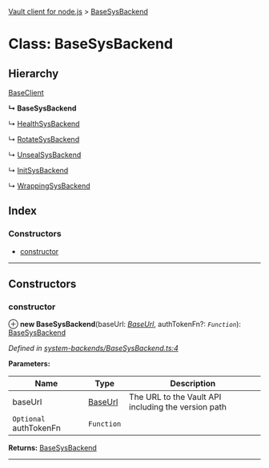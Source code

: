 [Vault client for node.js](../README.md) > [BaseSysBackend](../classes/basesysbackend.md)

# Class: BaseSysBackend

## Hierarchy

 [BaseClient](baseclient.md)

**↳ BaseSysBackend**

↳  [HealthSysBackend](healthsysbackend.md)

↳  [RotateSysBackend](rotatesysbackend.md)

↳  [UnsealSysBackend](unsealsysbackend.md)

↳  [InitSysBackend](initsysbackend.md)

↳  [WrappingSysBackend](wrappingsysbackend.md)

## Index

### Constructors

* [constructor](basesysbackend.md#constructor)

---

## Constructors

<a id="constructor"></a>

###  constructor

⊕ **new BaseSysBackend**(baseUrl: *[BaseUrl](../#baseurl)*, authTokenFn?: *`Function`*): [BaseSysBackend](basesysbackend.md)

*Defined in [system-backends/BaseSysBackend.ts:4](https://github.com/theogravity/vault-tacular/blob/cbfbab1/src/system-backends/BaseSysBackend.ts#L4)*

**Parameters:**

| Name | Type | Description |
| ------ | ------ | ------ |
| baseUrl | [BaseUrl](../#baseurl) |  The URL to the Vault API including the version path |
| `Optional` authTokenFn | `Function` |

**Returns:** [BaseSysBackend](basesysbackend.md)

___

